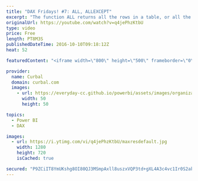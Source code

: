 ```yaml
---
title: "DAX Fridays! #7: ALL, ALLEXCEPT"
excerpt: "The function ALL returns all the rows in a table, or all the values in a column, ignoring any filters that might have been applied. This function is useful for clearing filters and creating calculations on all the rows in a table.  The function ALLEXCEPT removes all filters except the ones that have"
originalUrl: https://youtube.com/watch?v=q4jePhzKtbU
type: video
price: Free
length: PT8M3S
publishedDateTime: 2016-10-10T09:18:12Z
heat: 52

featuredContent: "<iframe width=\"800\" height=\"500\" frameborder=\"0\" src=\"https://www.youtube.com/embed/q4jePhzKtbU\" allow=\"accelerometer; autoplay; encrypted-media; gyroscope; picture-in-picture\" allowfullscreen></iframe>"

provider:
  name: Curbal
  domain: curbal.com
  images:
    - url: https://everyday-cc.github.io/powerbi/assets/images/organizations/curbal.com-50x50.jpg
      width: 50
      height: 50

topics:
  - Power BI
  - DAX

images:
  - url: https://i.ytimg.com/vi/q4jePhzKtbU/maxresdefault.jpg
    width: 1280
    height: 720
    isCached: true

secured: "P9ZCiIT8YmUKshg8OI80QJ3MSmpAxll8uszxVQP3td+gXL4A3c4vc1Ir0S2akWO8g4KmxgzT+0AgFFtwBjKsNIcjqJjoidZXi40ROO05oggPVK8KTc/LzrqtZdRNuQTj2m6ihxoMomnOcTj9R/hgy1gPnBe3CCH6Y4nTYDoS6J3uclNrbCI33Cq/tz+0vqxsJinuWwxm6VpG4j/WlTj47URzQnmTOvWBMxwQ4apzl9mx8L1UJJyEABvg00c7Ytc3QYsIrpgU6zQyT0IBYm90F8RiqypvRaeMH/zrv9gAODc4cV/w9uSDtDlU2cZTLc8t6mhWUnj7t6tFPHv9GCmN0za+7cWwazqP0CvwuHvxK59XFf9NLDPGJ8gGiWMz2s22isbu7lFVgExLR9VZAxPocn897T5ZnH3966ZFIR6gN6U=;8VOmet16c/udc/XKyY1TjQ=="
---
```



